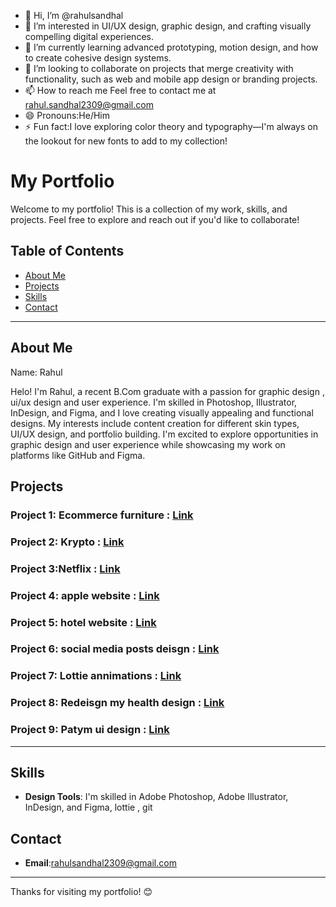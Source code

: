 - 👋 Hi, I’m @rahulsandhal
- 👀 I’m interested in UI/UX design, graphic design, and crafting visually compelling digital experiences.
- 🌱 I’m currently learning advanced prototyping, motion design, and how to create cohesive design systems.
- 💞️ I’m looking to collaborate on projects that merge creativity with functionality, such as web and mobile app design or branding projects.
- 📫 How to reach me Feel free to contact me at rahul.sandhal2309@gmail.com
- 😄 Pronouns:He/Him
- ⚡ Fun fact:I love exploring color theory and typography—I'm always on the lookout for new fonts to add to my collection!


# My Portfolio

Welcome to my portfolio! This is a collection of my work, skills, and projects. Feel free to explore and reach out if you'd like to collaborate!

## Table of Contents
- [About Me](#about-me)
- [Projects](#projects)
- [Skills](#skills)
- [Contact](#contact)

---

## About Me

Name: Rahul

Helo! I'm Rahul, a recent B.Com graduate with a passion for graphic design , ui/ux design and user experience. I'm skilled in Photoshop, Illustrator, InDesign, and Figma, and I love creating visually appealing and functional designs. My interests include content creation for different skin types, UI/UX design, and portfolio building. I'm excited to explore opportunities in graphic design and user experience while showcasing my work on platforms like GitHub and Figma. 

## Projects

### Project 1: Ecommerce furniture    :  [Link](https://github.com/rahulsandhal/Ecommerce-furnutire)


### Project 2: Krypto                 :  [Link ](https://github.com/rahulsandhal/krypto)


### Project 3:Netflix                 :  [Link](https://github.com/rahulsandhal/Netflix-redesign)


### Project 4: apple website          :  [Link ](https://github.com/rahulsandhal/apple-website)


### Project 5: hotel website          :  [Link ](https://github.com/rahulsandhal/Hotel-website)


### Project 6: social media posts deisgn         :  [Link ](https://github.com/rahulsandhal/instagram-posts-design)


### Project 7: Lottie annimations         :  [Link ](https://github.com/rahulsandhal/lottie-files)


### Project 8: Redeisgn my health design        :  [Link ](https://github.com/rahulsandhal/redesign-my-health-ui)


### Project 9: Patym ui design        :  [Link ](https://github.com/rahulsandhal/Paytm-ui-design)
---

## Skills


- **Design Tools**: I'm skilled in Adobe Photoshop, Adobe Illustrator, InDesign, and Figma, lottie , git 

## Contact

- **Email**:rahulsandhal2309@gmail.com


---

Thanks for visiting my portfolio! 😊


<!---
rahulsandhal/rahulsandhal is a ✨ special ✨ repository because its `README.md` (this file) appears on your GitHub profile.
You can click the Preview link to take a look at your changes.
--->

